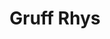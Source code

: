 ---
title: "Gruff Rhys"
summary: "Singer, guitarist and main songwriter with Super Furry Animals. Prior to 's formation, Gruff played in a number of other bands, including the Creation Records-signed , and . Eclectic and eccentric, Gruff Rhys has released several solo albums. His debut album released in 2005 and recorded entirely in his native Welsh language, followed by released in 2007. , released in 2011, was the winner of the inaugural Welsh Music Prize in 2011. He released in 2014. In 2016 he released , the original soundtrack to the film with the same name. was released in 2018 and in 2019. was a Record Store Day 2020 release which featured raw recordings, from 2016, of songs which would eventually be released as . 2021 saw the release of . In 2008 Gruff collaborated with and released , a concept album with a string of guest musicians. The album was based on the rise and fall of John De Lorean, the founder of the De Lorean Motor Company. Their next collaboration, , was released in 2013. This was also a concept album and based on the life of Italian publisher and leftwing activist . In 2010 Gruff collaborated with Brazilian eccentric to release . In addition to this Gruff has collaborated with a host of other musicians, most notably for vocals for the track 'Just War' on and 'Superfast Jellyfish' from . In 2018 Gruff travelled to Johannesburg, South Africa with and contributed to four tracks on and a further track on , both of which were released in 2019."
image: "gruff-rhys.jpg"
apple_music_artist_url: "https://music.apple.com/gb/artist/gruff-rhys/799705"
wikipedia_url: "https://en.wikipedia.org/wiki/Gruff_Rhys"
---
